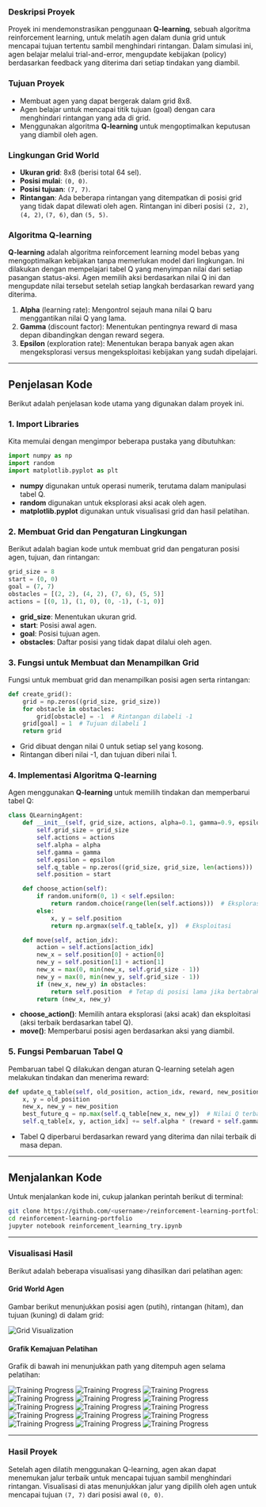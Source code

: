 
### Deskripsi Proyek

Proyek ini mendemonstrasikan penggunaan **Q-learning**, sebuah algoritma reinforcement learning, untuk melatih agen dalam dunia grid untuk mencapai tujuan tertentu sambil menghindari rintangan. Dalam simulasi ini, agen belajar melalui trial-and-error, mengupdate kebijakan (policy) berdasarkan feedback yang diterima dari setiap tindakan yang diambil.

### Tujuan Proyek

- Membuat agen yang dapat bergerak dalam grid 8x8.
- Agen belajar untuk mencapai titik tujuan (goal) dengan cara menghindari rintangan yang ada di grid.
- Menggunakan algoritma **Q-learning** untuk mengoptimalkan keputusan yang diambil oleh agen.

### Lingkungan Grid World

- **Ukuran grid**: 8x8 (berisi total 64 sel).
- **Posisi mulai**: `(0, 0)`.
- **Posisi tujuan**: `(7, 7)`.
- **Rintangan**: Ada beberapa rintangan yang ditempatkan di posisi grid yang tidak dapat dilewati oleh agen. Rintangan ini diberi posisi `(2, 2)`, `(4, 2)`, `(7, 6)`, dan `(5, 5)`.

### Algoritma Q-learning

**Q-learning** adalah algoritma reinforcement learning model bebas yang mengoptimalkan kebijakan tanpa memerlukan model dari lingkungan. Ini dilakukan dengan mempelajari tabel Q yang menyimpan nilai dari setiap pasangan status-aksi. Agen memilih aksi berdasarkan nilai Q ini dan mengupdate nilai tersebut setelah setiap langkah berdasarkan reward yang diterima.

1. **Alpha** (learning rate): Mengontrol sejauh mana nilai Q baru menggantikan nilai Q yang lama.
2. **Gamma** (discount factor): Menentukan pentingnya reward di masa depan dibandingkan dengan reward segera.
3. **Epsilon** (exploration rate): Menentukan berapa banyak agen akan mengeksplorasi versus mengeksploitasi kebijakan yang sudah dipelajari.

---

## Penjelasan Kode

Berikut adalah penjelasan kode utama yang digunakan dalam proyek ini.

### 1. **Import Libraries**
   Kita memulai dengan mengimpor beberapa pustaka yang dibutuhkan:

   ```python
   import numpy as np
   import random
   import matplotlib.pyplot as plt
   ```

   - **numpy** digunakan untuk operasi numerik, terutama dalam manipulasi tabel Q.
   - **random** digunakan untuk eksplorasi aksi acak oleh agen.
   - **matplotlib.pyplot** digunakan untuk visualisasi grid dan hasil pelatihan.

### 2. **Membuat Grid dan Pengaturan Lingkungan**
   Berikut adalah bagian kode untuk membuat grid dan pengaturan posisi agen, tujuan, dan rintangan:

   ```python
   grid_size = 8
   start = (0, 0)
   goal = (7, 7)
   obstacles = [(2, 2), (4, 2), (7, 6), (5, 5)]
   actions = [(0, 1), (1, 0), (0, -1), (-1, 0)]
   ```

   - **grid_size**: Menentukan ukuran grid.
   - **start**: Posisi awal agen.
   - **goal**: Posisi tujuan agen.
   - **obstacles**: Daftar posisi yang tidak dapat dilalui oleh agen.

### 3. **Fungsi untuk Membuat dan Menampilkan Grid**
   Fungsi untuk membuat grid dan menampilkan posisi agen serta rintangan:

   ```python
   def create_grid():
       grid = np.zeros((grid_size, grid_size))
       for obstacle in obstacles:
           grid[obstacle] = -1  # Rintangan dilabeli -1
       grid[goal] = 1  # Tujuan dilabeli 1
       return grid
   ```

   - Grid dibuat dengan nilai 0 untuk setiap sel yang kosong.
   - Rintangan diberi nilai -1, dan tujuan diberi nilai 1.

### 4. **Implementasi Algoritma Q-learning**
   Agen menggunakan **Q-learning** untuk memilih tindakan dan memperbarui tabel Q:

   ```python
   class QLearningAgent:
       def __init__(self, grid_size, actions, alpha=0.1, gamma=0.9, epsilon=0.2):
           self.grid_size = grid_size
           self.actions = actions
           self.alpha = alpha
           self.gamma = gamma
           self.epsilon = epsilon
           self.q_table = np.zeros((grid_size, grid_size, len(actions)))  # Tabel Q
           self.position = start

       def choose_action(self):
           if random.uniform(0, 1) < self.epsilon:
               return random.choice(range(len(self.actions)))  # Eksplorasi
           else:
               x, y = self.position
               return np.argmax(self.q_table[x, y])  # Eksploitasi

       def move(self, action_idx):
           action = self.actions[action_idx]
           new_x = self.position[0] + action[0]
           new_y = self.position[1] + action[1]
           new_x = max(0, min(new_x, self.grid_size - 1))
           new_y = max(0, min(new_y, self.grid_size - 1))
           if (new_x, new_y) in obstacles:
               return self.position  # Tetap di posisi lama jika bertabrakan
           return (new_x, new_y)
   ```

   - **choose_action()**: Memilih antara eksplorasi (aksi acak) dan eksploitasi (aksi terbaik berdasarkan tabel Q).
   - **move()**: Memperbarui posisi agen berdasarkan aksi yang diambil.

### 5. **Fungsi Pembaruan Tabel Q**
   Pembaruan tabel Q dilakukan dengan aturan Q-learning setelah agen melakukan tindakan dan menerima reward:

   ```python
   def update_q_table(self, old_position, action_idx, reward, new_position):
       x, y = old_position
       new_x, new_y = new_position
       best_future_q = np.max(self.q_table[new_x, new_y])  # Nilai Q terbaik untuk posisi baru
       self.q_table[x, y, action_idx] += self.alpha * (reward + self.gamma * best_future_q - self.q_table[x, y, action_idx])
   ```

   - Tabel Q diperbarui berdasarkan reward yang diterima dan nilai terbaik di masa depan.

---

## Menjalankan Kode

Untuk menjalankan kode ini, cukup jalankan perintah berikut di terminal:

```bash
git clone https://github.com/<username>/reinforcement-learning-portfolio.git
cd reinforcement-learning-portfolio
jupyter notebook reinforcement_learning_try.ipynb
```

---

### Visualisasi Hasil

Berikut adalah beberapa visualisasi yang dihasilkan dari pelatihan agen:

#### Grid World Agen

Gambar berikut menunjukkan posisi agen (putih), rintangan (hitam), dan tujuan (kuning) di dalam grid:

![Grid Visualization](assets/output.png)

#### Grafik Kemajuan Pelatihan

Grafik di bawah ini menunjukkan path yang ditempuh agen selama pelatihan:

![Training Progress](assets/output.png)
![Training Progress](assets/output2.png)
![Training Progress](assets/output3.png)
![Training Progress](assets/output4.png)
![Training Progress](assets/output5.png)
![Training Progress](assets/output6.png)
![Training Progress](assets/output7.png)
![Training Progress](assets/output8.png)
![Training Progress](assets/output9.png)
![Training Progress](assets/output10.png)
![Training Progress](assets/output11.png)
![Training Progress](assets/output12.png)
![Training Progress](assets/output13.png)
![Training Progress](assets/output14.png)
![Training Progress](assets/output15.png)

---

### Hasil Proyek

Setelah agen dilatih menggunakan Q-learning, agen akan dapat menemukan jalur terbaik untuk mencapai tujuan sambil menghindari rintangan. Visualisasi di atas menunjukkan jalur yang dipilih oleh agen untuk mencapai tujuan `(7, 7)` dari posisi awal `(0, 0)`.
